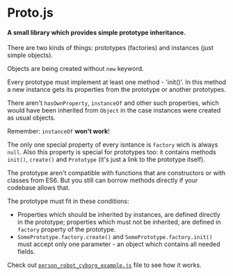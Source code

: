 # Proto.js
#### A small library which provides simple prototype inheritance. 

There are two kinds of things: prototypes (factories) and instances (just simple objects). 

Objects are being created without `new` keyword. 

Every prototype must implement at least one method - 'init()'. In this method a new instance gets its properties from the prototype or another prototypes. 

There aren't `hasOwnProperty`, `instanceOf` and other such properties, which would have been inherited from `Object` in the case instances were created as usual objects. 

Remember: `instanceOf` **won't work**!

The only one special property of every isntance is `factory` wich is always `null`. Also this property is special for prototypes too: it contains methods `init()`, `create()` and `Prototype` (it's just a link to the prototype itself).

The prototype aren't compatible with functions that are constructors or with classes from ES6. But you still can borrow methods directly if your codebase allows that. 

The prototype must fit in these conditions: 

* Properties which should be inherited by instances, are defined directly in the prototype; properties which must not be inherited, are defined in `factory` property of the prototype.
* `SomePrototype.factory.create()` and `SomePrototype.factory.init()` must accept only one parameter - an object which contains all needed fields.

Check out [`person_robot_cyborg_example.js`](https://github.com/rottenberry/Proto.js/blob/master/person_robot_cyborg_example.js) file to see how it works.